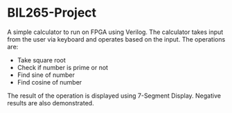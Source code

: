 # BIL265-Project
A simple calculator to run on FPGA using Verilog. The calculator takes input from the user via keyboard and operates based on the input. The operations are:
  - Take square root
  - Check if number is prime or not
  - Find sine of number
  - Find cosine of number

The result of the operation is displayed using 7-Segment Display. Negative results are also demonstrated.
